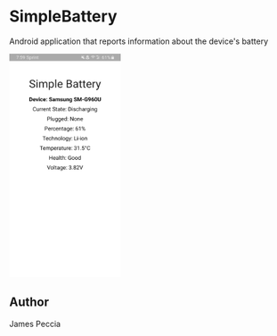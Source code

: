 # SimpleBattery
Android application that reports information about the device's battery

<img src="screenshots/1.jpg" width="200" height="400">

## Author
James Peccia
